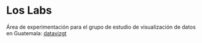 Los Labs
=========

Área de experimentación para el grupo de estudio de visualización de datos en Guatemala: [datavizgt](http://datavizgt.org)
